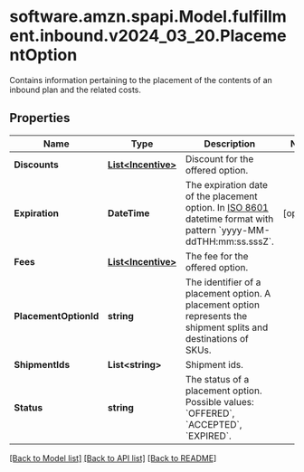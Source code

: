 # software.amzn.spapi.Model.fulfillment.inbound.v2024_03_20.PlacementOption
Contains information pertaining to the placement of the contents of an inbound plan and the related costs.

## Properties

Name | Type | Description | Notes
------------ | ------------- | ------------- | -------------
**Discounts** | [**List&lt;Incentive&gt;**](Incentive.md) | Discount for the offered option. | 
**Expiration** | **DateTime** | The expiration date of the placement option. In [ISO 8601](https://developer-docs.amazon.com/sp-api/docs/iso-8601) datetime format with pattern &#x60;yyyy-MM-ddTHH:mm:ss.sssZ&#x60;. | [optional] 
**Fees** | [**List&lt;Incentive&gt;**](Incentive.md) | The fee for the offered option. | 
**PlacementOptionId** | **string** | The identifier of a placement option. A placement option represents the shipment splits and destinations of SKUs. | 
**ShipmentIds** | **List&lt;string&gt;** | Shipment ids. | 
**Status** | **string** | The status of a placement option. Possible values: &#x60;OFFERED&#x60;, &#x60;ACCEPTED&#x60;, &#x60;EXPIRED&#x60;. | 

[[Back to Model list]](../README.md#documentation-for-models) [[Back to API list]](../README.md#documentation-for-api-endpoints) [[Back to README]](../README.md)

